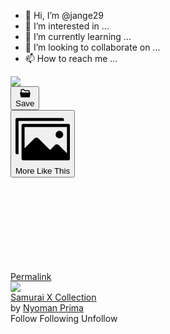- 👋 Hi, I’m @jange29
- 👀 I’m interested in ...
- 🌱 I’m currently learning ...
- 💞️ I’m looking to collaborate on ...
- 📫 How to reach me ...

<!---
jange29/jange29 is a ✨ special ✨ repository because its `README.md` (this file) appears on your GitHub profile.
You can click the Preview link to take a look at your changes.
--->
<div class="js-slide-content lightbox-content zoomable zoomable-y">
  <div class="project-lightbox-image-container  e2e-Project-lightbox-container">
    <img src="https://mir-s3-cdn-cf.behance.net/project_modules/2800_opt_1/f2e7ed143467957.627b2873db6aa.jpg" srcset="https://mir-s3-cdn-cf.behance.net/project_modules/disp/f2e7ed143467957.627b2873db6aa.jpg 600w,https://mir-s3-cdn-cf.behance.net/project_modules/max_1200/f2e7ed143467957.627b2873db6aa.jpg 1200w,https://mir-s3-cdn-cf.behance.net/project_modules/1400_opt_1/f2e7ed143467957.627b2873db6aa.jpg 1400w,https://mir-s3-cdn-cf.behance.net/project_modules/fs/f2e7ed143467957.627b2873db6aa.jpg 1920w,https://mir-s3-cdn-cf.behance.net/project_modules/2800_opt_1/f2e7ed143467957.627b2873db6aa.jpg 2800w," sizes="(max-width: 2800px) 100vw, 2800px">
    <div class="project-item-lightbox__actions  qa-lightbox-actions lightbox-extra">
      <div class="project-item-lightbox__action js-module-lightbox-cai" data-id="810589965"></div>
      <div data-id="810589965" class="vue-portal-target  project-item-lightbox__action js-module-lightbox-add-to-collection"><button type="button" target="_self" role="button" class="Btn-button-CqT Btn-inverted-GDL Btn-normal-If5 Btn-shouldBlur-ZHs Actions-moduleAction-pY1 e2e-Project-modules-Actions-addModuletoMoodboard"><div class="Btn-labelWrapper-_Re"><div class="Btn-icon-BDP Btn-leading-gb0"><svg xmlns="http://www.w3.org/2000/svg" width="17" height="17" viewBox="0 0 17 17" class="Collection-icon-mXx Actions-collectionIcon-qVN"><path d="M5.69,3.395,7.97,5.487h6.217V7.579H2.858V3.743a.351.351,0,0,1,.354-.349ZM5.69,2H3.212a1.757,1.757,0,0,0-1.77,1.743V7.579h-1a.356.356,0,0,0-.27.123A.345.345,0,0,0,.1,7.985L1.336,14.68a.705.705,0,0,0,.7.572H15.012a.705.705,0,0,0,.7-.572L16.95,7.985a.345.345,0,0,0-.079-.283.356.356,0,0,0-.27-.123h-1V4.789a.7.7,0,0,0-.708-.7H8.523L6.859,2.514A1.657,1.657,0,0,0,5.69,2Z" transform="translate(-0.023 -0.5)"></path></svg></div><div class="Btn-label-QJi e2e-Btn-label"> Save </div><!----></div></button></div>
      <div data-id="810589965" class="vue-portal-target  project-item-lightbox__action js-module-lightbox-similar-images"><div class="SimilarImagesButton-similarImageButtonContainer-TqJ Actions-moduleAction-pY1"><button type="button" target="_self" role="button" class="Btn-button-CqT Btn-inverted-GDL Btn-normal-If5"><div class="Btn-labelWrapper-_Re"><div class="Btn-icon-BDP Btn-leading-gb0"><!----><svg xmlns="http://www.w3.org/2000/svg" viewBox="0 0 18 18" class="SimilarImagesButton-icon-oBF SimilarImagesButton-normal-llV"><path d="M16 2.5a.534.534 0 00-.563-.5H.563A.534.534 0 000 2.5v11a.534.534 0 00.563.5H1V3h15z"></path><path d="M17.5 4h-15a.5.5 0 00-.5.5v11a.5.5 0 00.5.5h15a.5.5 0 00.5-.5v-11a.5.5 0 00-.5-.5zm-.5 9.687l-2.636-2.637a1 1 0 00-1.414 0l-1.536 1.536-3.778-3.779a1 1 0 00-1.414 0L3 12.03V5h14z"></path><circle cx="14.5" cy="7.5" r="1.25"></circle></svg></div><div class="Btn-label-QJi e2e-Btn-label"><span class="">More Like This </span><!----></div><!----></div></button></div></div>
      <div data-id="810589965" class="vue-portal-target  project-item-lightbox__action js-module-lightbox-trigger"><div class="Actions-actionButtonContainer-cqX"><!----><!----></div></div>
      <div data-id="810589965" class="vue-portal-target  project-item-lightbox__action js-module-lightbox-permalink"><div class="Actions-actionButtonContainer-cqX"><a href="/gallery/143467957/Samurai-X-Collection/modules/810589965" type="button" target="_blank" role="button" class="Btn-button-CqT Btn-inverted-GDL Btn-normal-If5 Btn-shouldBlur-ZHs Actions-moduleAction-pY1 Actions-moduleActionLink-ur1"><div class="Btn-labelWrapper-_Re"><div class="Btn-icon-BDP Btn-leading-gb0"><svg xmlns="http://www.w3.org/2000/svg" fill="white" class="Actions-linkIcon-mBN"><path fill="none" d="M0 0v16h16V0H0zm11.5 10.5l-4 4-.5.5H4l-3-3V9l.5-.5L3 7v4l2 2h1l3.5-3.5v-1L8 7l.5-.5 1-1 2 2v3zM15 7l-.5.5L13 9V5l-2-2h-1L6.5 6.5v1L8 9l-.5.5-1 1-2-2v-3l4-4L9 1h3l3 3v3z"></path><path d="M9 1L4.5 5.5v3l2 2 1-1L8 9 6.5 7.5v-1L10 3h1l2 2v4l2-2V4l-3-3z"></path><path d="M8 7l1.5 1.5v1L6 13H5l-2-2V7L1 9v3l3 3h3l4.5-4.5v-3l-2-2z"></path></svg></div><div class="Btn-label-QJi e2e-Btn-label"> Permalink </div><!----></div></a></div></div>
      <div class="project-item-lightbox__action js-module-lightbox-cai-claim lightbox-cai-claim-action" data-id="810589965"></div>
    </div>
  </div>
    <div data-id="810589965" class="vue-portal-target  project-item-lightbox__caption js-lightbox-caption qa-lightbox-caption"><div class="ut-project-lightbox-projectInfo ProjectInfoBox-moduleLightboxCaption-vHE js-lightbox-caption ProjectInfoBox-hideLightbox-WQo" projectid="143467957" projectname="Samurai X Collection" projecturl="https://www.behance.net/gallery/143467957/Samurai-X-Collection" projectcovers="[object Object]" showfollow="true"><a href="https://www.behance.net/gallery/143467957/Samurai-X-Collection" target="_blank" class="js-project-cover-image-link ProjectInfoBox-projectLink-VAy"><img src="https://mir-s3-cdn-cf.behance.net/projects/404/b49aee143467957.Y3JvcCwzMDAwLDIzNDYsMCwzMjY.jpg" srcset="https://mir-s3-cdn-cf.behance.net/projects/115/b49aee143467957.Y3JvcCwzMDAwLDIzNDYsMCwzMjY.jpg 115w, https://mir-s3-cdn-cf.behance.net/projects/202/b49aee143467957.Y3JvcCwzMDAwLDIzNDYsMCwzMjY.jpg 202w, https://mir-s3-cdn-cf.behance.net/projects/230/b49aee143467957.Y3JvcCwzMDAwLDIzNDYsMCwzMjY.jpg 230w, https://mir-s3-cdn-cf.behance.net/projects/404/b49aee143467957.Y3JvcCwzMDAwLDIzNDYsMCwzMjY.jpg 404w, https://mir-s3-cdn-cf.behance.net/projects/max_808/b49aee143467957.Y3JvcCwzMDAwLDIzNDYsMCwzMjY.jpg 808w" class="ProjectInfoBox-projectCoverThumbnail-whi"></a><div class="ProjectInfoBox-projectInfo-iOp"><a href="https://www.behance.net/gallery/143467957/Samurai-X-Collection" target="_blank" class="js-project-cover-title-link ProjectInfoBox-projectName-jaR ut-lightbox-project-name">Samurai X Collection</a><div class="ProjectInfoBox-projectOwners-EBV"><span>by <a data-id="62455375" href="https://www.behance.net/artificial62cd" target="_blank" class="ut-lightbox-project-owner link">Nyoman Prima</a></span><div class="FollowButtonLegacy-legacyButton-mPH ProjectInfoBox-projectFollow-DwD ut-lightbox-singleowner-follow"><div class="js-action-follow  form-button-wrap rf-button__container rf-button__container--follow follow-button-container rf-button__container--follow-link" data-followee="62455375" data-entity="user" data-following="false" data-display-name="" data-source="lightbox" data-project-id="">
  <a class="js-form-button-follow e2e-form-button-follow rf-button--small rf-button rf-button--follow"><span class="rf-button__label">Follow</span></a>
  <a class="e2e-form-button-following rf-button--small rf-button rf-button--secondary rf-button--following"><span class="rf-button__label">Following</span></a>
  <a class="js-form-button-unfollow e2e-form-button-unfollow rf-button--small rf-button rf-button--danger rf-button--unfollow"><span class="rf-button__label">Unfollow</span></a>
</div>
</div></div></div></div></div>
</div>
